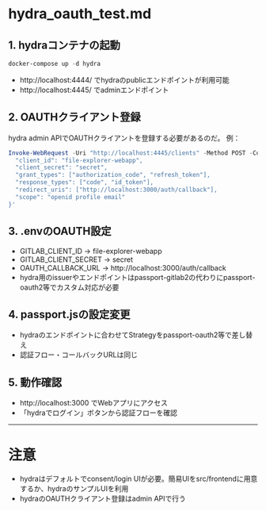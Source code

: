 # hydra_oauth_test.md

## 1. hydraコンテナの起動
```powershell
docker-compose up -d hydra
```
- http://localhost:4444/ でhydraのpublicエンドポイントが利用可能
- http://localhost:4445/ でadminエンドポイント

## 2. OAUTHクライアント登録
hydra admin APIでOAUTHクライアントを登録する必要があるのだ。
例：
```powershell
Invoke-WebRequest -Uri "http://localhost:4445/clients" -Method POST -ContentType "application/json" -Body '{
  "client_id": "file-explorer-webapp",
  "client_secret": "secret",
  "grant_types": ["authorization_code", "refresh_token"],
  "response_types": ["code", "id_token"],
  "redirect_uris": ["http://localhost:3000/auth/callback"],
  "scope": "openid profile email"
}'
```

## 3. .envのOAUTH設定
- GITLAB_CLIENT_ID → file-explorer-webapp
- GITLAB_CLIENT_SECRET → secret
- OAUTH_CALLBACK_URL → http://localhost:3000/auth/callback
- hydra用のissuerやエンドポイントはpassport-gitlab2の代わりにpassport-oauth2等でカスタム対応が必要

## 4. passport.jsの設定変更
- hydraのエンドポイントに合わせてStrategyをpassport-oauth2等で差し替え
- 認証フロー・コールバックURLは同じ

## 5. 動作確認
- http://localhost:3000 でWebアプリにアクセス
- 「hydraでログイン」ボタンから認証フローを確認

---

# 注意
- hydraはデフォルトでconsent/login UIが必要。簡易UIをsrc/frontendに用意するか、hydraのサンプルUIを利用
- hydraのOAUTHクライアント登録はadmin APIで行う
